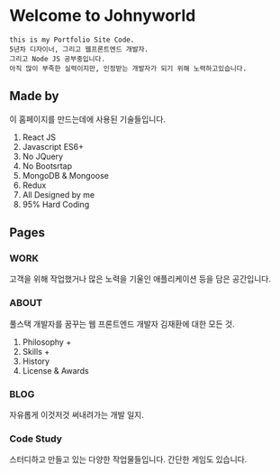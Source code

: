 # Welcome to Johnyworld
	this is my Portfolio Site Code.
	5년차 디자이너, 그리고 웹프론트엔드 개발자.
	그리고 Node JS 공부중입니다.
	아직 많이 부족한 실력이지만, 인정받는 개발자가 되기 위해 노력하고있습니다.


## Made by
이 홈페이지를 만드는데에 사용된 기술들입니다.
1. React JS
2. Javascript ES6+
3. No JQuery
4. No Bootsrtap
5. MongoDB & Mongoose
6. Redux
7. All Designed by me
8. 95% Hard Coding

## Pages

### WORK
고객을 위해 작업했거나 많은 노력을 기울인 애플리케이션 등을 담은 공간입니다.

### ABOUT
풀스택 개발자를 꿈꾸는 웹 프론트엔드 개발자 김재환에 대한 모든 것.
1. Philosophy
   + 
2. Skills
   + 
3. History
4. License & Awards

### BLOG
자유롭게 이것저것 써내려가는 개발 일지.

### Code Study
스터디하고 만들고 있는 다양한 작업물들입니다. 간단한 게임도 있습니다.


